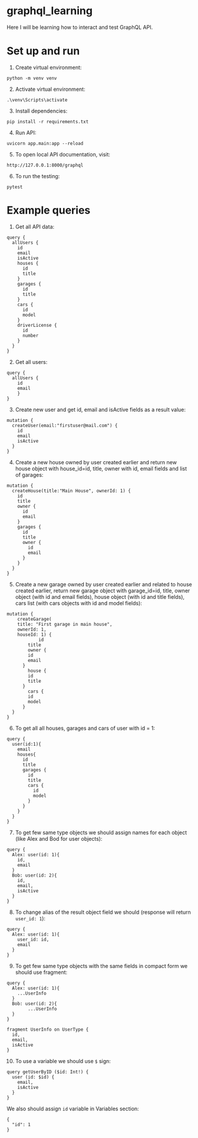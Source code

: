 # graphql_learning
Here I will be learning how to interact and test GraphQL API.


# Set up and run
1. Create virtual environment:
```
python -m venv venv
```
2. Activate virtual environment:
```
.\venv\Scripts\activate
```
3. Install dependencies:
```
pip install -r requirements.txt
```
4. Run API:
```
uvicorn app.main:app --reload
```
5. To open local API documentation, visit:
```
http://127.0.0.1:8000/graphql
```
6. To run the testing:
```
pytest
```

# Example queries
1. Get all API data:
```
query {
  allUsers {
    id
    email
    isActive
    houses {
      id
      title
    }
    garages {
      id
      title
    }
    cars {
      id
      model
    }
    driverLicense {
      id
      number
    }
  }
}
```

2. Get all users:
```
query {
  allUsers {
    id
    email
	}
}
```

3. Create new user and get id, email and isActive fields as a result value:
```
mutation {
  createUser(email:"firstuser@mail.com") {
    id
    email
    isActive
  }
}
```

4. Create a new house owned by user created earlier and return new house object with house_id=id, title, owner with id, email fields and list of garages:
```
mutation {
  createHouse(title:"Main House", ownerId: 1) {
    id
    title
    owner {
      id
      email
    }
    garages {
      id
      title
      owner {
        id
        email
      }
    }
  }
}
```

5. Create a new garage owned by user created earlier and related to house created earlier, return new garage object with garage_id=id, title, owner object (with id and email fields), house object (with id and title fields), cars list (with cars objects with id and model fields):
```
mutation {
	createGarage(
    title: "First garage in main house", 
    ownerId: 1, 
    houseId: 1) {
			id
    	title
    	owner {
        id
        email
      }
    	house {
        id
        title
      }
    	cars {
        id
        model
      }
  }
}
```

6. To get all all houses, garages and cars of user with id = 1:
```
query {
  user(id:1){
    email
    houses{
      id
      title
      garages {
        id
        title
        cars {
          id
          model
        }
      }
    }
  }
}
```

7. To get few same type objects we should assign names for each object (like Alex and Bod for user objects):
```
query {
  Alex: user(id: 1){
    id,
    email
  }
  Bob: user(id: 2){
    id,
    email,
    isActive
  }
}
```

8. To change alias of the result object field we should (response will return `user_id: 1`):
```
query {
  Alex: user(id: 1){
    user_id: id,
    email
  }
}
```

9. To get few same type objects with the same fields in compact form we should use fragment:
```
query {
  Alex: user(id: 1){
    ...UserInfo
  }
  Bob: user(id: 2){
		...UserInfo
  }
}

fragment UserInfo on UserType {
  id,
  email,
  isActive
}
```

10. To use a variable we should use `$` sign:
```
query getUserByID ($id: Int!) {
  user (id: $id) {
    email,
    isActive
  }
}
```
We also should assign `id` variable in Variables section:
```
{
  "id": 1
}
```